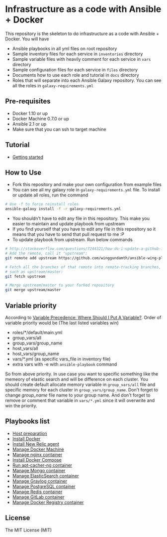 Infrastructure as a code with Ansible + Docker
===========================================================================

This repository is the skeleton to do infrastructure as a code with Ansible + Docker. You will have
- Ansible playbooks in all yml files on root repository
- Sample inventory files for each service in ```inventories``` directory
- Sample variable files with heavily comment for each service in ```vars``` directory
- Sample configuration files for each service in ```files``` directory
- Documents how to use each role and tutorial in ```docs``` directory
- Roles that will separate into each Ansible Galaxy repository. You can see all the roles in ```galaxy-requirements.yml```

Pre-requisites
---------------------------------------------------------------------------

- Docker 1.10 or up
- Docker Machine 0.7.0 or up
- Ansible 2.1 or up
- Make sure that you can ssh to target machine

Tutorial
---------------------------------------------------------------------------

- [Getting started](docs/tutorials/01_getting_started.md)

How to Use
---------------------------------------------------------------------------

- Fork this repository and make your own configuration from example files
- You can see all my galaxy role in ```galaxy-requirements.yml``` file. To install or update all roles, run the command

```bash
# Use -f to force reinstall roles
ansible-galaxy install -f -r galaxy-requirements.yml
```

- You shouldn't have to edit any file in this repository. This make you easier to maintain and update playbook from upstream
- If you find yourself that you have to edit any file in this repository so it means that you have to send that pull request to me :P
- To update playbook from upstream. Run below commands

```bash
# http://stackoverflow.com/questions/7244321/how-do-i-update-a-github-forked-repository
# Add the remote, call it "upstream":
git remote add upstream https://github.com/winggundamth/ansible-wing-playbook.git

# Fetch all the branches of that remote into remote-tracking branches,
# such as upstream/master:
git fetch upstream

# Merge upstream/master to your forked repository
git merge upstream/master
```

Variable priority
---------------------------------------------------------------------------

According to [Variable Precedence: Where Should I Put A Variable?](http://docs.ansible.com/ansible/playbooks_variables.html#variable-precedence-where-should-i-put-a-variable). Order of variable priority would be (The last listed variables win)

- roles/*/default/main.yml
- group_vars/all
- group_vars/group_name
- host_vars/all
- host_vars/group_name
- vars/*.yml (as specific vars_file in inventory file)
- extra vars with -e with ```ansible-playbook``` command

So from above priority. In use case you want to specific something like the memeory of elastic search and will be difference on each cluster. You should create default allocate memory variable in ```group_vars/all``` file and specific memory for each cluster in ```group_vars/group_name```. Don't forget to change *group_name* file name to your group name. And don't forget to remove or comment that variable in ```vars/*.yml``` since it will overwrite and win the priority.

Playbooks list
---------------------------------------------------------------------------

- [Host preparation](docs/host_preparation.md)
- [Install Docker](docs/install_docker.md)
- [Install New Relic agent](docs/newrelic.md)
- [Manage Docker Machine](docs/docker_machine.md)
- [Manage nginx container](docs/nginx_container.md)
- [Install Docker Compose](docs/docker_compose.md)
- [Run apt-cacher-ng container](docs/apt_cacher_ng_container.md)
- [Manage Mongo container](docs/mongo_container.md)
- [Manage ElasticSearch container](docs/elasticsearch_container.md)
- [Manage Graylog container](docs/graylog_container.md)
- [Manage PostgreSQL container](docs/postgresql_container.md)
- [Manage Redis container](docs/redis_container.md)
- [Manage GitLab container](docs/gitlab_container.md)
- [Manage Docker Registry container](docs/docker_registry_container.md)

License
-------

The MIT License (MIT)
